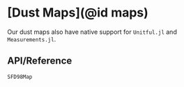# [Dust Maps](@id maps)

Our dust maps also have native support for `Unitful.jl` and `Measurements.jl`.

## API/Reference

```@docs
SFD98Map
```
